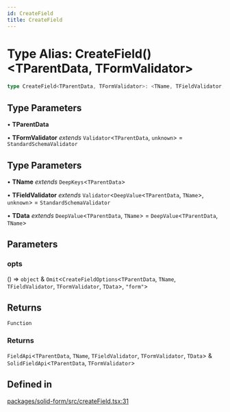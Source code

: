 ```yaml
---
id: CreateField
title: CreateField
---
```


# Type Alias: CreateField()\<TParentData, TFormValidator\>

```ts
type CreateField<TParentData, TFormValidator>: <TName, TFieldValidator, TData>(opts) => () => FieldApi<TParentData, TName, TFieldValidator, TFormValidator, TData> & SolidFieldApi<TParentData, TFormValidator>;
```

## Type Parameters

• **TParentData**

• **TFormValidator** *extends* `Validator`\<`TParentData`, `unknown`\> = `StandardSchemaValidator`

## Type Parameters

• **TName** *extends* `DeepKeys`\<`TParentData`\>

• **TFieldValidator** *extends* `Validator`\<`DeepValue`\<`TParentData`, `TName`\>, `unknown`\> = `StandardSchemaValidator`

• **TData** *extends* `DeepValue`\<`TParentData`, `TName`\> = `DeepValue`\<`TParentData`, `TName`\>

## Parameters

### opts

() => `object` & `Omit`\<`CreateFieldOptions`\<`TParentData`, `TName`, `TFieldValidator`, `TFormValidator`, `TData`\>, `"form"`\>

## Returns

`Function`

### Returns

`FieldApi`\<`TParentData`, `TName`, `TFieldValidator`, `TFormValidator`, `TData`\> & `SolidFieldApi`\<`TParentData`, `TFormValidator`\>

## Defined in

[packages/solid-form/src/createField.tsx:31](https://github.com/TanStack/form/blob/main/packages/solid-form/src/createField.tsx#L31)
